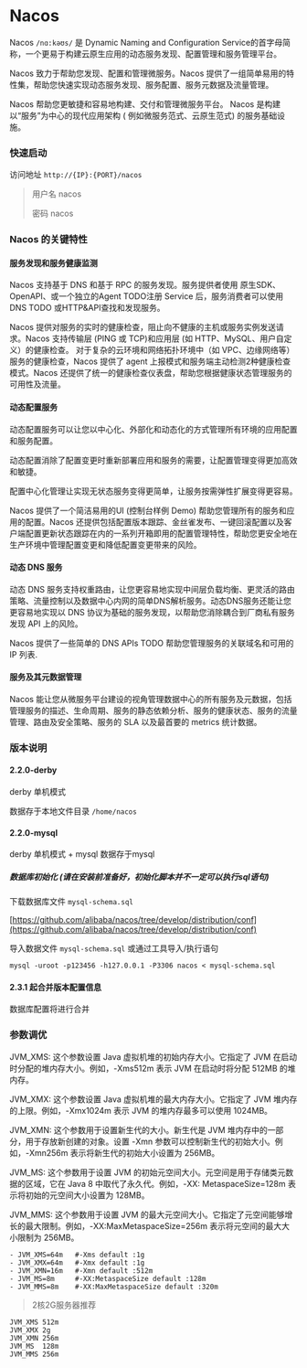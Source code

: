 # Nacos

Nacos `/nɑ:kəʊs/` 是 Dynamic Naming and Configuration Service的首字母简称，一个更易于构建云原生应用的动态服务发现、配置管理和服务管理平台。

Nacos 致力于帮助您发现、配置和管理微服务。Nacos 提供了一组简单易用的特性集，帮助您快速实现动态服务发现、服务配置、服务元数据及流量管理。

Nacos 帮助您更敏捷和容易地构建、交付和管理微服务平台。 Nacos 是构建以“服务”为中心的现代应用架构 (
例如微服务范式、云原生范式) 的服务基础设施。

### 快速启动

访问地址
`http://{IP}:{PORT}/nacos`

> 用户名
> nacos
>
> 密码
> nacos

### Nacos 的关键特性

#### 服务发现和服务健康监测

Nacos 支持基于 DNS 和基于 RPC 的服务发现。服务提供者使用 原生SDK、OpenAPI、或一个独立的Agent TODO注册 Service
后，服务消费者可以使用DNS TODO 或HTTP&API查找和发现服务。

Nacos 提供对服务的实时的健康检查，阻止向不健康的主机或服务实例发送请求。Nacos 支持传输层 (PING 或 TCP)和应用层 (如
HTTP、MySQL、用户自定义）的健康检查。 对于复杂的云环境和网络拓扑环境中（如 VPC、边缘网络等）服务的健康检查，Nacos 提供了 agent
上报模式和服务端主动检测2种健康检查模式。Nacos 还提供了统一的健康检查仪表盘，帮助您根据健康状态管理服务的可用性及流量。

#### 动态配置服务

动态配置服务可以让您以中心化、外部化和动态化的方式管理所有环境的应用配置和服务配置。

动态配置消除了配置变更时重新部署应用和服务的需要，让配置管理变得更加高效和敏捷。

配置中心化管理让实现无状态服务变得更简单，让服务按需弹性扩展变得更容易。

Nacos 提供了一个简洁易用的UI (控制台样例 Demo) 帮助您管理所有的服务和应用的配置。Nacos
还提供包括配置版本跟踪、金丝雀发布、一键回滚配置以及客户端配置更新状态跟踪在内的一系列开箱即用的配置管理特性，帮助您更安全地在生产环境中管理配置变更和降低配置变更带来的风险。

#### 动态 DNS 服务

动态 DNS 服务支持权重路由，让您更容易地实现中间层负载均衡、更灵活的路由策略、流量控制以及数据中心内网的简单DNS解析服务。动态DNS服务还能让您更容易地实现以
DNS 协议为基础的服务发现，以帮助您消除耦合到厂商私有服务发现 API 上的风险。

Nacos 提供了一些简单的 DNS APIs TODO 帮助您管理服务的关联域名和可用的 IP 列表.

#### 服务及其元数据管理

Nacos 能让您从微服务平台建设的视角管理数据中心的所有服务及元数据，包括管理服务的描述、生命周期、服务的静态依赖分析、服务的健康状态、服务的流量管理、路由及安全策略、服务的
SLA 以及最首要的 metrics 统计数据。

### 版本说明

#### 2.2.0-derby

derby 单机模式

数据存于本地文件目录
`/home/nacos`

#### 2.2.0-mysql

derby 单机模式 + mysql
数据存于mysql

##### 数据库初始化 (请在安装前准备好，初始化脚本并不一定可以执行sql语句)

下载数据库文件 `mysql-schema.sql`

[https://github.com/alibaba/nacos/tree/develop/distribution/conf](https://github.com/alibaba/nacos/tree/develop/distribution/conf)

导入数据文件 `mysql-schema.sql` 或通过工具导入/执行语句

```shell
mysql -uroot -p123456 -h127.0.0.1 -P3306 nacos < mysql-schema.sql
```

#### 2.3.1 起合并版本配置信息

数据库配置将进行合并

### 参数调优

JVM_XMS: 这个参数设置 Java 虚拟机堆的初始内存大小。它指定了 JVM 在启动时分配的堆内存大小。例如，-Xms512m 表示 JVM 在启动时将分配
512MB 的堆内存。

JVM_XMX: 这个参数设置 Java 虚拟机堆的最大内存大小。它指定了 JVM 堆内存的上限。例如，-Xmx1024m 表示 JVM 的堆内存最多可以使用
1024MB。

JVM_XMN: 这个参数用于设置新生代的大小。新生代是 JVM 堆内存中的一部分，用于存放新创建的对象。设置 -Xmn
参数可以控制新生代的初始大小。例如，-Xmn256m 表示将新生代的初始大小设置为 256MB。

JVM_MS: 这个参数用于设置 JVM 的初始元空间大小。元空间是用于存储类元数据的区域，它在 Java 8 中取代了永久代。例如，-XX:
MetaspaceSize=128m 表示将初始的元空间大小设置为 128MB。

JVM_MMS: 这个参数用于设置 JVM 的最大元空间大小。它指定了元空间能够增长的最大限制。例如，-XX:MaxMetaspaceSize=256m
表示将元空间的最大大小限制为 256MB。

```shell
- JVM_XMS=64m   #-Xms default :1g
- JVM_XMX=64m   #-Xmx default :1g
- JVM_XMN=16m   #-Xmn default :512m
- JVM_MS=8m     #-XX:MetaspaceSize default :128m
- JVM_MMS=8m    #-XX:MaxMetaspaceSize default :320m
```

> 2核2G服务器推荐

```shell
JVM_XMS	512m
JVM_XMX	2g
JVM_XMN	256m
JVM_MS	128m
JVM_MMS	256m
```

